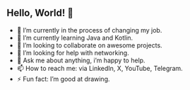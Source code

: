 ## Hello, World! 👋

- 🔭 I’m currently in the process of changing my job.
- 🌱 I’m currently learning Java and Kotlin.
- 👯 I’m looking to collaborate on awesome projects.
- 🤔 I’m looking for help with networking.
- 💬 Ask me about anything, i’m happy to help.
- 📫 How to reach me: via LinkedIn, X, YouTube, Telegram.
- ⚡ Fun fact: I’m good at drawing.
